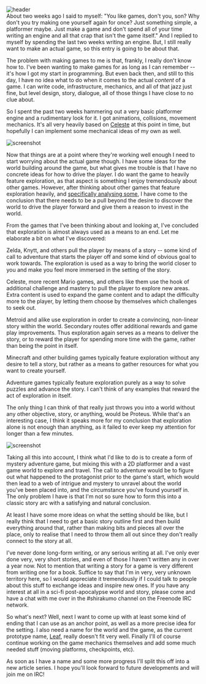 ![header](http://filebox.tymoon.eu//file/TVRZeU9RPT0=)  
About two weeks ago I said to myself: "You like games, don't you, son? Why don't you try making one yourself again for once? Just something simple, a platformer maybe. Just make a game and don't spend all of your time writing an engine and all that crap that isn't the game itself." And I replied to myself by spending the last two weeks writing an engine. But, I still really want to make an actual game, so this entry is going to be about that.

The problem with making games to me is that, frankly, I really don't know how to. I've been wanting to make games for as long as I can remember -- it's how I got my start in programming. But even back then, and still to this day, I have no idea what to do when it comes to the actual *content* of a game. I can write code, infrastructure, mechanics, and all of that jazz just fine, but level design, story, dialogue, all of those things I have close to no clue about.

So I spent the past two weeks hammering out a very basic platformer engine and a rudimentary look for it. I got animations, collisions, movement mechanics. It's all very heavily based on [Celeste](http://www.celestegame.com/) at this point in time, but hopefully I can implement some mechanical ideas of my own as well.

![screenshot](http://filebox.tymoon.eu//file/TVRZek1BPT0=)

Now that things are at a point where they're working well enough I need to start worrying about the actual game though. I have some ideas for the world building around the game, but what gives me trouble is that I have no concrete ideas for how to drive the player. I do want the game to heavily feature exploration, as that aspect is something I enjoy tremendously about other games. However, after thinking about other games that feature exploration heavily, and [specifically analysing some](https://youtu.be/P9hDmlbmXd0), I have come to the conclusion that there needs to be a pull beyond the desire to discover the world to drive the player forward and give them a reason to invest in the world.

From the games that I've been thinking about and looking at, I've concluded that exploration is almost always used as a means to an end. Let me elaborate a bit on what I've discovered:

Zelda, Knytt, and others pull the player by means of a story -- some kind of call to adventure that starts the player off and some kind of obvious goal to work towards. The exploration is used as a way to bring the world closer to you and make you feel more immersed in the setting of the story.

Celeste, more recent Mario games, and others like them use the hook of additional challenge and mastery to pull the player to explore new areas. Extra content is used to expand the game content and to adapt the difficulty more to the player, by letting them choose by themselves which challenges to seek out.

Metroid and alike use exploration in order to create a convincing, non-linear story within the world. Secondary routes offer additional rewards and game play improvements. Thus exploration again serves as a means to deliver the story, or to reward the player for spending more time with the game, rather than being the point in itself.

Minecraft and other building games typically feature exploration without any desire to tell a story, but rather as a means to gather resources for what you want to create yourself.

Adventure games typically feature exploration purely as a way to solve puzzles and advance the story. I can't think of any examples that reward the act of exploration in itself.

The only thing I can think of that really just throws you into a world without any other objective, story, or anything, would be Proteus. While that's an interesting case, I think it speaks more for my conclusion that exploration alone is not enough than anything, as it failed to ever keep my attention for longer than a few minutes.

![screenshot](http://filebox.tymoon.eu//file/TVRZek1RPT0=)

Taking all this into account, I think what I'd like to do is to create a form of mystery adventure game, but mixing this with a 2D platformer and a vast game world to explore and travel. The call to adventure would be to figure out what happened to the protagonist prior to the game's start, which would then lead to a web of intrigue and mystery to unravel about the world you've been placed into, and the circumstance you've found yourself in. The only problem I have is that I'm not so sure how to form this into a classic story arc with a satisfying and natural conclusion.

At least I have some more ideas on what the setting should be like, but I really think that I need to get a basic story outline first and then build everything around that, rather than making bits and pieces all over the place, only to realise that I need to throw them all out since they don't really connect to the story at all.

I've never done long-form writing, or any serious writing at all. I've only ever done very, very short stories, and even of those I haven't written any in over a year now. Not to mention that writing a story for a game is very different from writing one for a book. Suffice to say that I'm in very, very unknown territory here, so I would appreciate it tremendously if I could talk to people about this stuff to exchange ideas and inspire new ones. If you have any interest at all in a sci-fi post-apocalypse world and story, please come and have a chat with me over in the #shirakumo channel on the Freenode IRC network.

So what's next? Well, next I want to come up with at least some kind of ending that I can use as an anchor point, as well as a more precise idea for the setting. I also need a name for the world and the game, as the current prototype name, [Leaf](https://www.youtube.com/watch?v=LSsw1KZ-1Zw), really doesn't fit very well. Finally I'll of course continue working on the game mechanics themselves and add some much needed stuff (moving platforms, checkpoints, etc).

As soon as I have a name and some more progress I'll split this off into a new article series. I hope you'll look forward to future developments and will join me on IRC!
